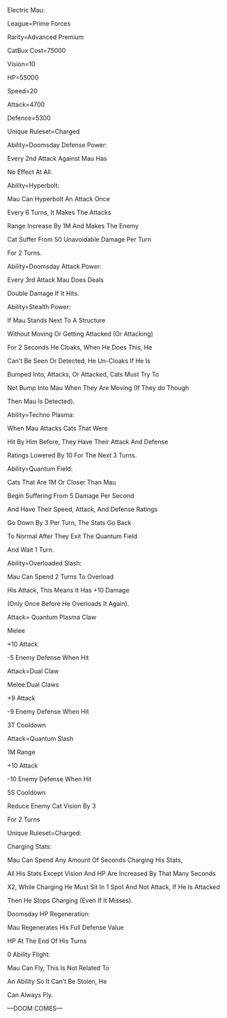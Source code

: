 Electric Mau:

League=Prime Forces

Rarity=Advanced Premium 

CatBux Cost=75000

Vision=10

HP=55000

Speed=20

Attack=4700

Defence=5300

Unique Ruleset=Charged

Ability=Doomsday Defense Power:

Every 2nd Attack Against Mau Has

No Effect At All.

Ability=Hyperbolt:

Mau Can Hyperbolt An Attack Once

Every 6 Turns, It Makes The Attacks

Range Increase By 1M And Makes The Enemy

Cat Suffer From 50 Unavoidable Damage Per Turn

For 2 Turns.

Ability=Doomsday Attack Power:

Every 3rd Attack Mau Does Deals

Double Damage If It Hits.

Ability=Stealth Power:

If Mau Stands Next To A Structure

Without Moving Or Getting Attacked (Or Attacking)

For 2 Seconds He Cloaks, When He Does This, He

Can’t Be Seen Or Detected, He Un-Cloaks If He Is

Bumped Into, Attacks, Or Attacked, Cats Must Try To

Not Bump Into Mau When They Are Moving (If They do Though

Then Mau Is Detected).

Ability=Techno Plasma:

When Mau Attacks Cats That Were

Hit By Him Before, They Have Their Attack And Defense

Ratings Lowered By 10 For The Next 3 Turns.

Ability=Quantum Field:

Cats That Are 1M Or Closer Than Mau

Begin Suffering From 5 Damage Per Second

And Have Their Speed, Attack, And Defense Ratings

Go Down By 3 Per Turn, The Stats Go Back

To Normal After They Exit The Quantum Field

And Wait 1 Turn.

Ability=Overloaded Slash:

Mau Can Spend 2 Turns To Overload

His Attack, This Means It Has +10 Damage

(Only Once Before He Overloads It Again).

Attack= Quantum Plasma Claw

Melee

+10 Attack

-5 Enemy Defense When Hit

Attack=Dual Claw

Melee:Dual Claws

+9 Attack

-9 Enemy Defense When Hit

3T Cooldown

Attack=Quantum Slash

1M Range

+10 Attack

-10 Enemy Defense When Hit

5S Cooldown

Reduce Enemy Cat Vision By 3

For 2 Turns

Unique Ruleset=Charged:

Charging Stats:

Mau Can Spend Any Amount Of Seconds Charging His Stats,

All His Stats Except Vision And HP Are Increased By That Many Seconds

X2, While Charging He Must Sit In 1 Spot And Not Attack, If He Is Attacked

Then He Stops Charging (Even If It Misses).

Doomsday HP Regeneration:

Mau Regenerates His Full Defense Value

HP At The End Of His Turns

0 Ability Flight:

Mau Can Fly, This Is Not Related To

An Ability So It Can’t Be Stolen, He

Can Always Fly.

—DOOM COMES—

